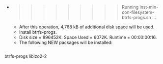 * >>>>>>>>> Running inst-min-con-filesystem-btrfs-progs.sh ...
  * After this operation, 4,768 kB of additional disk space will be used.
  * Install btrfs-progs.
  * Disk size = 896452K. Space Used = 6072K. Runtime = 00:00:00:16.
  * The following NEW packages will be installed:
  ```bash
btrfs-progs liblzo2-2
  ```
